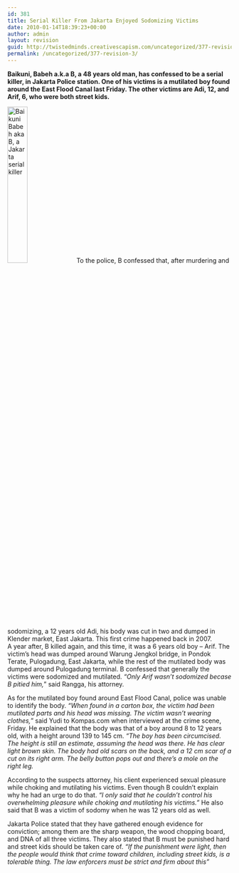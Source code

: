 ```yaml
---
id: 381
title: Serial Killer From Jakarta Enjoyed Sodomizing Victims
date: 2010-01-14T18:39:23+00:00
author: admin
layout: revision
guid: http://twistedminds.creativescapism.com/uncategorized/377-revision-3/
permalink: /uncategorized/377-revision-3/
---
```

<p class="dropcap-first">
  <strong>Baikuni, Babeh a.k.a B, a 48 years old man, has confessed to be a serial killer, in Jakarta Police station. One of his victims is a mutilated boy found around the East Flood Canal last Friday. The other victims are Adi, 12, and Arif, 6, who were both street kids.</strong>
</p>

<img class="left" title="Baikuni Babeh's protrait" src="/img/post/BaikuniBabeh.jpg" alt="Baikuni Babeh aka B, a Jakarta serial killer" width="30%" /> To the police, B confessed that, after murdering and sodomizing, a 12 years old Adi, his body was cut in two and dumped in Klender market, East Jakarta. This first crime happened back in 2007.  
A year after, B killed again, and this time, it was a 6 years old boy &#8211; Arif. The victim&#8217;s head was dumped around Warung Jengkol bridge, in Pondok Terate, Pulogadung, East Jakarta, while the rest of the mutilated body was dumped around Pulogadung terminal. B confessed that generally the victims were sodomized and mutilated. _&#8220;Only Arif wasn&#8217;t sodomized becase B pitied him,_&#8221; said Rangga, his attorney.

As for the mutilated boy found around East Flood Canal, police was unable to identify the body. _&#8220;When found in a carton box, the victim had been mutilated parts and his head was missing. The victim wasn&#8217;t wearing clothes,_&#8221; said Yudi to Kompas.com when interviewed at the crime scene, Friday. He explained that the body was that of a boy around 8 to 12 years old, with a height around 139 to 145 cm. _&#8220;The boy has been circumcised. The height is still an estimate, assuming the head was there. He has clear light brown skin. The body had old scars on the back, and a 12 cm scar of a cut on its right arm. The belly button pops out and there&#8217;s a mole on the right leg._

According to the suspects attorney, his client experienced sexual pleasure while choking and mutilating his victims. Even though B couldn&#8217;t explain why he had an urge to do that. _&#8220;I only said that he couldn&#8217;t control his overwhelming pleasure while choking and mutilating his victims.&#8221;_ He also said that B was a victim of sodomy when he was 12 years old as well.

Jakarta Police stated that they have gathered enough evidence for conviction; among them are the sharp weapon, the wood chopping board, and DNA of all three victims. They also stated that B must be punished hard and street kids should be taken care of.  _&#8220;If the punishment were light, then the people would think that crime toward children, including street kids, is a tolerable thing. The law enforcers must be strict and firm about this&#8221;_